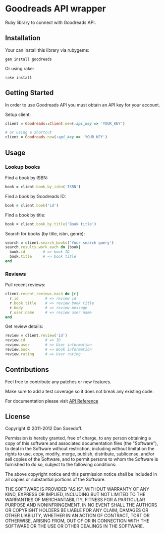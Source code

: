 # Goodreads API wrapper

Ruby library to connect with Goodreads API.

## Installation

Your can install this library via rubygems:

```
gem install goodreads
```

Or using rake:

```
rake install
```

## Getting Started

In order to use Goodreads API you must obtain an API key for your account.

Setup client:

```ruby
client = Goodreads::Client.new(:api_key => 'YOUR_KEY')

# or using a shortcut
client = Goodreads.new(:api_key => 'YOUR_KEY')
```

## Usage

### Lookup books

Find a book by ISBN:

```ruby
book = client.book_by_isbn('ISBN')
```
  
Find a book by Goodreads ID:

```ruby
book = client.book('id')
```
  
Find a book by title:

```ruby
book = client.book_by_title('Book title')
```
  
Search for books (by title, isbn, genre):

```ruby
search = client.search_books('Your search query')
search.results.work.each do |book|
  book.id        # => book ID
  book.title     # => book title
end
```

### Reviews

Pull recent reviews:

```ruby
client.recent_reviews.each do |r|
  r.id            # => review id
  r.book.title    # => review book title
  r.body          # => review message
  r.user.name     # => review user name
end
```
  
Get review details:

```ruby
review = client.review('id')
review.id         # => ID
review.user       # => User information
review.book       # => Book information
review.rating     # => User rating
```

## Contributions

Feel free to contribute any patches or new features.

Make sure to add a test coverage so it does not break any existing code.

For documentation please visit [API Reference](http://www.goodreads.com/api)

## License

Copyright &copy; 2011-2012 Dan Sosedoff.

Permission is hereby granted, free of charge, to any person obtaining a copy of this software and associated documentation files (the "Software"), to deal in the Software without restriction, including without limitation the rights to use, copy, modify, merge, publish, distribute, sublicense, and/or sell copies of the Software, and to permit persons to whom the Software is furnished to do so, subject to the following conditions:

The above copyright notice and this permission notice shall be included in all copies or substantial portions of the Software.

THE SOFTWARE IS PROVIDED "AS IS", WITHOUT WARRANTY OF ANY KIND, EXPRESS OR IMPLIED, INCLUDING BUT NOT LIMITED TO THE WARRANTIES OF MERCHANTABILITY, FITNESS FOR A PARTICULAR PURPOSE AND NONINFRINGEMENT. IN NO EVENT SHALL THE AUTHORS OR COPYRIGHT HOLDERS BE LIABLE FOR ANY CLAIM, DAMAGES OR OTHER LIABILITY, WHETHER IN AN ACTION OF CONTRACT, TORT OR OTHERWISE, ARISING FROM, OUT OF OR IN CONNECTION WITH THE SOFTWARE OR THE USE OR OTHER DEALINGS IN THE SOFTWARE.